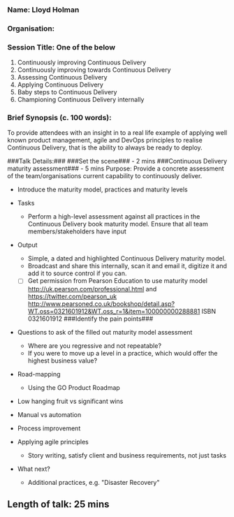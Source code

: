 ### Name: Lloyd Holman ###
### Organisation: ###
### Session Title: One of the below ###
1. Continuously improving Continuous Delivery
1. Continuously improving towards Continuous Delivery
1. Assessing Continuous Delivery
1. Applying Continuous Delivery
1. Baby steps to Continuous Delivery
1. Championing Continuous Delivery internally

### Brief Synopsis (c. 100 words): ###
To provide attendees with an insight in to a real life example of applying well known product management, agile and DevOps principles to realise Continuous Delivery, that is the ability to always be ready to deploy. 

###Talk Details:###
###Set the scene### - 2 mins
###Continuous Delivery maturity assessment### - 5 mins
Purpose: Provide a concrete assessment of the team/organisations current capability to continuously deliver.  
* Introduce the maturity model, practices and maturity levels
* Tasks 
  * Perform a high-level assessment against all practices in the Continuous Delivery book maturity model. Ensure that all team members/stakeholders have input 
* Output
  * Simple, a dated and highlighted Continuous Delivery maturity model.
  * Broadcast and share this internally, scan it and email it, digitize it and add it to source control if you can. 
  * [ ] Get permission from Pearson Education to use maturity model http://uk.pearson.com/professional.html and https://twitter.com/pearson_uk http://www.pearsoned.co.uk/bookshop/detail.asp?WT.oss=0321601912&WT.oss_r=1&item=100000000288881 ISBN 0321601912
###Identify the pain points###
* Questions to ask of the filled out maturity model assessment 
  * Where are you regressive and not repeatable?
  * If you were to move up a level in a practice, which would offer the highest business value?
* Road-mapping
  * Using the GO Product Roadmap 
* Low hanging fruit vs significant wins
* Manual vs automation
* Process improvement
* Applying agile principles
  * Story writing, satisfy client and business requirements, not just tasks 

* What next?
  * Additional practices, e.g. "Disaster Recovery"
  
## Length of talk: 25 mins ##
